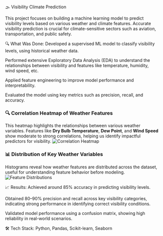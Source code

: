 🌫️ Visibility Climate Prediction

This project focuses on building a machine learning model to predict visibility levels based on various weather and climate features. Accurate visibility prediction is crucial for climate-sensitive sectors such as aviation, transportation, and public safety.

🔍 What Was Done:
Developed a supervised ML model to classify visibility levels, using historical weather data.

Performed extensive Exploratory Data Analysis (EDA) to understand the relationships between visibility and features like temperature, humidity, wind speed, etc.

Applied feature engineering to improve model performance and interpretability.

Evaluated the model using key metrics such as precision, recall, and accuracy.

### 🔍 Correlation Heatmap of Weather Features

This heatmap highlights the relationships between various weather variables. Features like **Dry Bulb Temperature**, **Dew Point**, and **Wind Speed** show moderate to strong correlations, helping us identify impactful predictors for visibility.
![Correlation Heatmap](images/image.png)

### 📊 Distribution of Key Weather Variables

Histograms reveal how weather features are distributed across the dataset, useful for understanding feature behavior before modeling.
![Feature Distributions](images/feature_distribution.png)


📈 Results:
Achieved around 85% accuracy in predicting visibility levels.

Obtained 80–90% precision and recall across key visibility categories, indicating strong performance in identifying correct visibility conditions.

Validated model performance using a confusion matrix, showing high reliability in real-world scenarios.

🛠️ Tech Stack:
Python, Pandas, Scikit-learn, Seaborn
